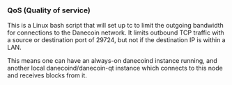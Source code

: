 ### QoS (Quality of service) ###

This is a Linux bash script that will set up tc to limit the outgoing bandwidth for connections to the Danecoin network. It limits outbound TCP traffic with a source or destination port of 29724, but not if the destination IP is within a LAN.

This means one can have an always-on danecoind instance running, and another local danecoind/danecoin-qt instance which connects to this node and receives blocks from it.
